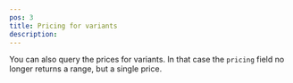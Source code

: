 ```yaml
---
pos: 3
title: Pricing for variants 
description: 
---
```


You can also query the prices for variants. In that case the `pricing` field no longer returns a range, but a single price.